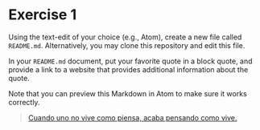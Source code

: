 # Exercise 1
Using the text-edit of your choice (e.g., Atom), create a new file called `README.md`. Alternatively, you may clone this repository and edit this file.

In your `README.md` document, put your favorite quote in a block quote, and provide a link to a website that provides additional information about the quote.

Note that you can preview this Markdown in Atom to make sure it works correctly.

>[Cuando uno no vive como piensa, acaba pensando como vive.](https://citas.in/frases/95112-jose-figueres-ferrer-si-uno-no-vive-como-piensa-termina-pensando-como/)
